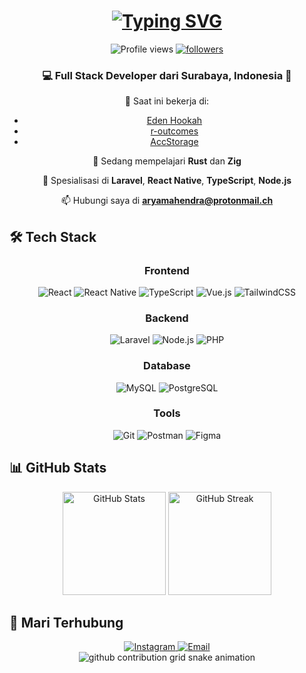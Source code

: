<!-- Typing SVG by DenverCoder1 - https://github.com/DenverCoder1/readme-typing-svg -->
<h1 align="center">
    <a href="https://git.io/typing-svg"><img src="https://readme-typing-svg.demolab.com?font=Fira+Code&size=35&duration=3000&pause=1000&color=2F81F7&center=true&vCenter=true&width=500&lines=Halo+%F0%9F%91%8B;Saya+Mahendra;Full+Stack+Developer" alt="Typing SVG" /></a>
</h1>

<p align="center">
    <img src="https://komarev.com/ghpvc/?username=mahendradwipurwanto&color=blue" alt="Profile views" />
    <a href="https://github.com/mahendradwipurwanto?tab=followers">
        <img alt="followers" title="Follow me on Github" src="https://custom-icon-badges.demolab.com/github/followers/mahendradwipurwanto?color=236ad3&labelColor=1155ba&style=for-the-badge&logo=person-add&label=Followers&logoColor=white"/>
    </a>
</p>

<h3 align="center">💻 Full Stack Developer dari Surabaya, Indonesia 🌆</h3>

<div align="center">
  
  🔭 Saat ini bekerja di:
  - [Eden Hookah](https://edenhookah.com/)
  - [r-outcomes](https://r-outcomes.com)
  - [AccStorage](https://accstorage.com/)
  
  🌱 Sedang mempelajari **Rust** dan **Zig**
  
  💼 Spesialisasi di **Laravel**, **React Native**, **TypeScript**, **Node.js**
  
  📫 Hubungi saya di **aryamahendra@protonmail.ch**
  
</div>

## 🛠️ Tech Stack

<div align="center">
    
### Frontend
![React](https://img.shields.io/badge/React-20232A?style=for-the-badge&logo=react&logoColor=61DAFB)
![React Native](https://img.shields.io/badge/React_Native-20232A?style=for-the-badge&logo=react&logoColor=61DAFB)
![TypeScript](https://img.shields.io/badge/TypeScript-007ACC?style=for-the-badge&logo=typescript&logoColor=white)
![Vue.js](https://img.shields.io/badge/Vue.js-35495E?style=for-the-badge&logo=vue.js&logoColor=4FC08D)
![TailwindCSS](https://img.shields.io/badge/Tailwind_CSS-38B2AC?style=for-the-badge&logo=tailwind-css&logoColor=white)

### Backend
![Laravel](https://img.shields.io/badge/Laravel-FF2D20?style=for-the-badge&logo=laravel&logoColor=white)
![Node.js](https://img.shields.io/badge/Node.js-43853D?style=for-the-badge&logo=node.js&logoColor=white)
![PHP](https://img.shields.io/badge/PHP-777BB4?style=for-the-badge&logo=php&logoColor=white)

### Database
![MySQL](https://img.shields.io/badge/MySQL-00000F?style=for-the-badge&logo=mysql&logoColor=white)
![PostgreSQL](https://img.shields.io/badge/PostgreSQL-316192?style=for-the-badge&logo=postgresql&logoColor=white)

### Tools
![Git](https://img.shields.io/badge/Git-F05032?style=for-the-badge&logo=git&logoColor=white)
![Postman](https://img.shields.io/badge/Postman-FF6C37?style=for-the-badge&logo=postman&logoColor=white)
![Figma](https://img.shields.io/badge/Figma-F24E1E?style=for-the-badge&logo=figma&logoColor=white)

</div>

## 📊 GitHub Stats

<div align="center">
    <img src="https://github-readme-stats.vercel.app/api?username=mahendradwipurwanto&show_icons=true&theme=tokyonight" alt="GitHub Stats" height="165">
    <img src="https://github-readme-streak-stats.herokuapp.com/?user=mahendradwipurwanto&theme=tokyonight" alt="GitHub Streak" height="165">
</div>

## 🤝 Mari Terhubung

<div align="center">
    <a href="https://instagram.com/mmmahne">
        <img src="https://img.shields.io/badge/Instagram-E4405F?style=for-the-badge&logo=instagram&logoColor=white" alt="Instagram">
    </a>
    <a href="mailto:aryamahendra@protonmail.ch">
        <img src="https://img.shields.io/badge/ProtonMail-8B89CC?style=for-the-badge&logo=protonmail&logoColor=white" alt="Email">
    </a>
</div>

<!-- Snake animation -->
<div align="center">
    <picture>
      <source media="(prefers-color-scheme: dark)" srcset="https://raw.githubusercontent.com/mahendradwipurwanto/mahendradwipurwanto/output/github-contribution-grid-snake-dark.svg">
      <source media="(prefers-color-scheme: light)" srcset="https://raw.githubusercontent.com/mahendradwipurwanto/mahendradwipurwanto/output/github-contribution-grid-snake.svg">
      <img alt="github contribution grid snake animation" src="https://raw.githubusercontent.com/mahendradwipurwanto/mahendradwipurwanto/output/github-contribution-grid-snake.svg">
    </picture>
</div>
